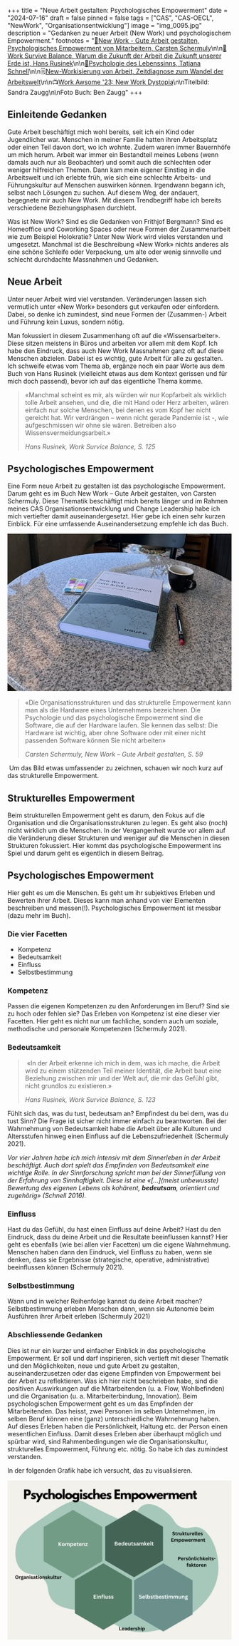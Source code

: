 +++
title = "Neue Arbeit gestalten: Psychologisches Empowerment"
date = "2024-07-16"
draft = false
pinned = false
tags = ["CAS", "CAS-OECL", "NewWork", "Organisationsentwicklung"]
image = "img_0095.jpg"
description = "Gedanken zu neuer Arbeit (New Work) und psychologischem Empowerment."
footnotes = "[📘New Work - Gute Arbeit gestalten, Psychologisches Empowerment von Mitarbeitern, Carsten Schermuly](https://www.exlibris.ch/de/buecher-buch/deutschsprachige-buecher/carsten-c-schermuly/new-work-gute-arbeit-gestalten/id/9783648176290/)\n\n[📘](https://www.exlibris.ch/de/buecher-buch/deutschsprachige-buecher/carsten-c-schermuly/new-work-gute-arbeit-gestalten/id/9783648150023/)[Work Survive Balance, Warum die Zukunft der Arbeit die Zukunft unserer Erde ist, Hans Rusinek](https://www.exlibris.ch/de/buecher-buch/deutschsprachige-buecher/hans-rusinek/work-survive-balance/id/9783451399657/)\n\n[📘](https://www.exlibris.ch/de/buecher-buch/deutschsprachige-buecher/carsten-c-schermuly/new-work-gute-arbeit-gestalten/id/9783648150023/)[Psychologie des Lebenssinns, Tatjana Schnell](https://www.exlibris.ch/de/buecher-buch/e-books-deutsch/tatjana-schnell/psychologie-des-lebenssinns/id/9783662489222/)\n\n🗒️[New-Workisierung von Arbeit, Zeitdiagnose zum Wandel der Arbeitswelt](https://www.bpb.de/shop/zeitschriften/apuz/new-work-2023/542504/new-workisierung-von-arbeit/)\n\n📺[Work Awsome '23: New Work Dystopia](<Work Awesome '23: New Work Dystopia>)\n\nTitelbild: Sandra Zaugg\n\nFoto Buch: Ben Zaugg"
+++
## Einleitende Gedanken

Gute Arbeit beschäftigt mich wohl bereits, seit ich ein Kind oder Jugendlicher war. Menschen in meiner Familie hatten ihren Arbeitsplatz oder einen Teil davon dort, wo ich wohnte. Zudem waren immer Bauernhöfe um mich herum. Arbeit war immer ein Bestandteil meines Lebens (wenn damals auch nur als Beobachter) und somit auch die schlechten oder weniger hilfreichen Themen. Dann kam mein eigener Einstieg in die Arbeitswelt und ich erlebte früh, wie sich eine schlechte Arbeits- und Führungskultur auf Menschen auswirken können. Irgendwann begann ich, selbst nach Lösungen zu suchen. Auf diesem Weg, der andauert, begegnete mir auch New Work. Mit diesem Trendbegriff habe ich bereits verschiedene Beziehungsphasen durchlebt. 

Was ist New Work? Sind es die Gedanken von Frithjof Bergmann? Sind es Homeoffice und Coworking Spaces oder neue Formen der Zusammenarbeit wie zum Beispiel Holokratie? Unter New Work wird vieles verstanden und umgesetzt. Manchmal ist die Beschreibung «New Work» nichts anderes als eine schöne Schleife oder Verpackung, um alte oder wenig sinnvolle und schlecht durchdachte Massnahmen und Gedanken. 

## **Neue Arbeit** 

Unter neuer Arbeit wird viel verstanden. Veränderungen lassen sich vermutlich unter «New Work» besonders gut verkaufen oder einfordern. Dabei, so denke ich zumindest, sind neue Formen der (Zusammen-) Arbeit und Führung kein Luxus, sondern nötig. 

Man fokussiert in diesem Zusammenhang oft auf die «Wissensarbeiter». Diese sitzen meistens in Büros und arbeiten vor allem mit dem Kopf. Ich habe den Eindruck, dass auch New Work Massnahmen ganz oft auf diese Menschen abzielen. Dabei ist es wichtig, gute Arbeit für alle zu gestalten. Ich schweife etwas vom Thema ab, ergänze noch ein paar Worte aus dem Buch von Hans Rusinek (vielleicht etwas aus dem Kontext gerissen und für mich doch passend), bevor ich auf das eigentliche Thema komme. 

> «Manchmal scheint es mir, als würden wir nur Kopfarbeit als wirklich tolle Arbeit ansehen, und die, die mit Hand oder Herz arbeiten, wären einfach nur solche Menschen, bei denen es vom Kopf her nicht gereicht hat. Wir verdrängen – wenn nicht gerade Pandemie ist -, wie aufgeschmissen wir ohne sie wären. Betreiben also Wissensvermeidungsarbeit.» 
>
> *Hans Rusinek, Work Survice Balance, S. 125*

## Psychologisches Empowerment

Eine Form neue Arbeit zu gestalten ist das psychologische Empowerment. Darum geht es im Buch New Work – Gute Arbeit gestalten, von Carsten Schermuly. Diese Thematik beschäftigt mich bereits länger und im Rahmen meines CAS Organisationsentwicklung und Change Leadership habe ich mich vertiefter damit auseinandergesetzt. Hier gebe ich einen sehr kurzen Einblick. Für eine umfassende Auseinandersetzung empfehle ich das Buch. 

![](img_9941.jpg)

> «Die Organisationsstrukturen und das strukturelle Empowerment kann man als die Hardware eines Unternehmens bezeichnen. Die Psychologie und das psychologische Empowerment sind die Software, die auf der Hardware laufen. Sie kennen das selbst: Die Hardware ist wichtig, aber ohne Software oder mit einer nicht passenden Software können Sie nicht arbeiten»  
>
> *Carsten Schermuly, New Work – Gute Arbeit gestalten, S. 59*

 Um das Bild etwas umfassender zu zeichnen, schauen wir noch kurz auf das strukturelle Empowerment.

## Strukturelles Empowerment

Beim strukturellen Empowerment geht es darum, den Fokus auf die Organisation und die Organisationsstrukturen zu legen. Es geht also (noch) nicht wirklich um die Menschen. In der Vergangenheit wurde vor allem auf die Veränderung dieser Strukturen und weniger auf die Menschen in diesen Strukturen fokussiert. Hier kommt das psychologische Empowerment ins Spiel und darum geht es eigentlich in diesem Beitrag. 

## Psychologisches Empowerment

Hier geht es um die Menschen. Es geht um ihr subjektives Erleben und Bewerten ihrer Arbeit. Dieses kann man anhand von vier Elementen beschreiben und messen(!). Psychologisches Empowerment ist messbar (dazu mehr im Buch). 

### Die vier Facetten 

* Kompetenz
* Bedeutsamkeit
* Einfluss
* Selbstbestimmung

### Kompetenz

Passen die eigenen Kompetenzen zu den Anforderungen im Beruf? Sind sie zu hoch oder fehlen sie? Das Erleben von Kompetenz ist eine dieser vier Facetten. Hier geht es nicht nur um fachliche, sondern auch um soziale, methodische und personale Kompetenzen (Schermuly 2021).

### **Bedeutsamkeit**

>  «In der Arbeit erkenne ich mich in dem, was ich mache, die Arbeit wird zu einem stützenden Teil meiner Identität, die Arbeit baut eine Beziehung zwischen mir und der Welt auf, die mir das Gefühl gibt, nicht grundlos zu existieren.» 
>
> *Hans Rusinek, Work Survice Balance, S. 123*

Fühlt sich das, was du tust, bedeutsam an? Empfindest du bei dem, was du tust Sinn? Die Frage ist sicher nicht immer einfach zu beantworten. Bei der Wahrnehmung von Bedeutsamkeit habe die Arbeit über alle Kulturen und Altersstufen hinweg einen Einfluss auf die Lebenszufriedenheit (Schermuly 2021).

*Vor vier Jahren habe ich mich intensiv mit dem Sinnerleben in der Arbeit beschäftigt. Auch dort spielt das Empfinden von Bedeutsamkeit eine wichtige Rolle. In der Sinnforschung spricht man bei der Sinnerfüllung von der Erfahrung von Sinnhaftigkeit. Diese ist eine «\[…](meist unbewusste) Bewertung des eigenen Lebens als kohärent, **bedeutsam**, orientiert und zugehörig» (Schnell 2016).* 

### Einfluss

Hast du das Gefühl, du hast einen Einfluss auf deine Arbeit? Hast du den Eindruck, dass du deine Arbeit und die Resultate beeinflussen kannst? Hier geht es ebenfalls (wie bei allen vier Facetten) um die eigene Wahrnehmung. Menschen haben dann den Eindruck, viel Einfluss zu haben, wenn sie denken, dass sie Ergebnisse (strategische, operative, administrative) beeinflussen können (Schermuly 2021).

### Selbstbestimmung

Wann und in welcher Reihenfolge kannst du deine Arbeit machen? Selbstbestimmung erleben Menschen dann, wenn sie Autonomie beim Ausführen ihrer Arbeit erleben (Schermuly 2021)

### Abschliessende Gedanken

Dies ist nur ein kurzer und einfacher Einblick in das psychologische Empowerment. Er soll und darf inspirieren, sich vertieft mit dieser Thematik und den Möglichkeiten, neue und gute Arbeit zu gestalten, auseinanderzusetzen oder das eigene Empfinden von Empowerment bei der Arbeit zu reflektieren. Was ich hier nicht beschrieben habe, sind die positiven Auswirkungen auf die Mitarbeitenden (u. a. Flow, Wohlbefinden) und die Organisation (u. a. Mitarbeiterbindung, Innovation). Beim psychologischen Empowerment geht es um das Empfinden der Mitarbeitenden. Das heisst, zwei Personen im selben Unternehmen, im selben Beruf können eine (ganz) unterschiedliche Wahrnehmung haben. Auf dieses Erleben haben die Persönlichkeit, Haltung etc. der Person einen wesentlichen Einfluss. Damit dieses Erleben aber überhaupt möglich und spürbar wird, sind Rahmenbedingungen wie die Organisationskultur, strukturelles Empowerment, Führung etc. nötig. So habe ich das zumindest verstanden. 

In der folgenden Grafik habe ich versucht, das zu visualisieren.  

![Eigene Visualisierung inspiriert von: New Work – gute Arbeit gestalten, C. Schermuly](transformationale-fu-hrung-2.png)